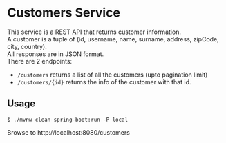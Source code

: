 # Customers Service

This service is a REST API that returns customer information.  
A customer is a tuple of (id, username, name, surname, address, zipCode, city, country).  
All responses are in JSON format.  
There are 2 endpoints:
- `/customers` returns a list of all the customers (upto pagination limit)
- `/customers/{id}` returns the info of the customer with that id.

## Usage

```
$ ./mvnw clean spring-boot:run -P local
```

Browse to http://localhost:8080/customers
